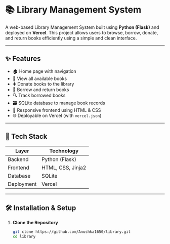 # 📚 Library Management System

A web-based Library Management System built using **Python (Flask)** and deployed on **Vercel**. This project allows users to browse, borrow, donate, and return books efficiently using a simple and clean interface.

---

## ✨ Features

- 🏠 Home page with navigation
- 📖 View all available books
- ➕ Donate books to the library
- 🧾 Borrow and return books
- 🔍 Track borrowed books
- 🗃️ SQLite database to manage book records
- 🎨 Responsive frontend using HTML & CSS
- 🌐 Deployable on Vercel (with `vercel.json`)

---

## 🔧 Tech Stack

| Layer        | Technology        |
|--------------|-------------------|
| Backend      | Python (Flask)    |
| Frontend     | HTML, CSS, Jinja2 |
| Database     | SQLite            |
| Deployment   | Vercel            |

---

## 🛠️ Installation & Setup

1. **Clone the Repository**
   ```bash
   git clone https://github.com/Anushka1650/library.git
   cd library
